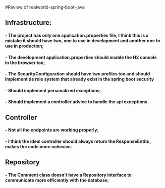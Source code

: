 #Review of realworld-spring-boot-java
## Infrastructure:
#### - The project has only one application.properties file, I think this is a mistake it should have two, one to use in development and another one to use in production;
#### - The development application.properties should enable the H2 console in the browser too;
#### - The SecurityConfiguration should have two profiles too and should implement de role system that already exist in the spring boot security
#### - Should implement personalized exceptions;
#### - Should implement a controller advice to handle the api exceptions.

## Controller
#### - Not all the endpoints are working properly;
#### - I think the ideal controller should always return the ResponseEntitu, makes the code more cohesive.

## Repository
#### - The Comment class doesn't have a Repository interface to communicate more efficiently with the database;